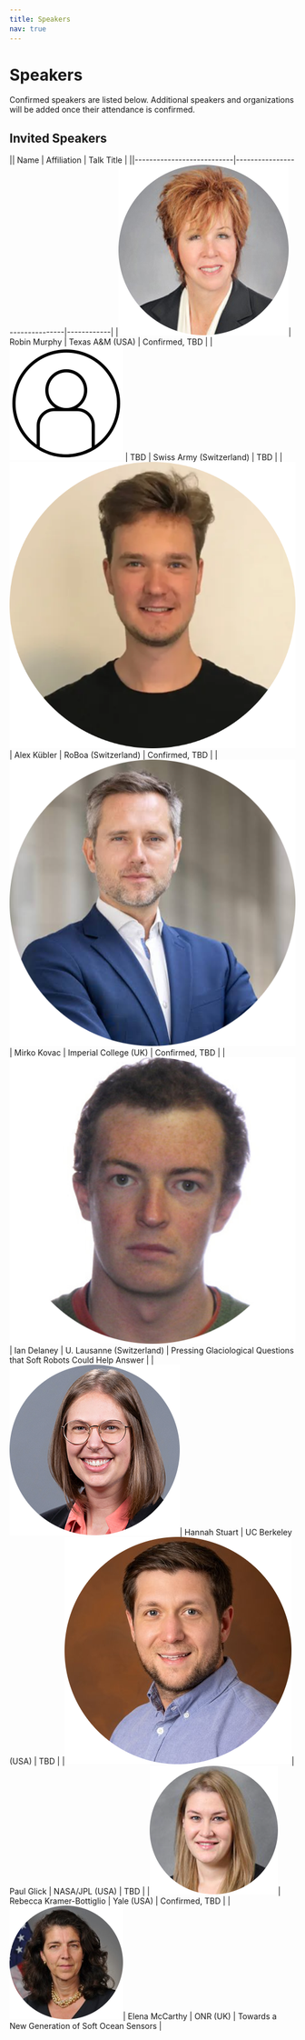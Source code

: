 ```yaml
---
title: Speakers
nav: true
---
```


# Speakers

Confirmed speakers are listed below. Additional speakers and organizations will be added once their attendance is confirmed.

## Invited Speakers

|| Name                      | Affiliation                    | Talk Title |
||---------------------------|-------------------------------|------------|
|![Robin](./images/robin_murphy-circle.png)| Robin Murphy              | Texas A&M (USA)               | Confirmed, TBD |
|![TBD](./images/blank.png) | TBD                       | Swiss Army (Switzerland)      | TBD  |
|![Alex](./images/alex_kubler-circle.png)| Alex Kübler               | RoBoa (Switzerland)           | Confirmed, TBD |
|![Mirko](./images/mirko-circle.png)| Mirko Kovac               | Imperial College (UK)         | Confirmed, TBD  |
|![Ian](./images/Ian-Delaney-circle.png)| Ian Delaney               | U. Lausanne (Switzerland)     | Pressing Glaciological Questions that Soft Robots Could Help Answer  |
|![Hannah](./images/Hannah-Stuart-Circle.png)| Hannah Stuart             | UC Berkeley (USA)             | TBD  |
|![Paul](./images/Paul_Glick-circle.png)| Paul Glick                | NASA/JPL (USA)                | TBD  |
|![Rebecca](./images/rebecca-circle.png)| Rebecca Kramer-Bottiglio  | Yale (USA)                    | Confirmed, TBD  |
|![Elena](./images/elena-circle.png)| Elena McCarthy            | ONR (UK)                      | Towards a New Generation of Soft Ocean Sensors |

